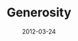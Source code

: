 ---
layout: message
category: message
series: "Game Changers"
title: "Generosity "
date: 2012-03-24
audio-description: "Brian Tome talks about trusting God through our generosity."
audio: "http://www.crossroads.net/players/media/hq/gamechangers_03.mp3"
audio-title: "Generosity"
audio-duration: "51&#58;55"
program-description: "Brian Tome talks about trusting God through our generosity."
program: "http://www.crossroads.net/players/media/hq/03_24-25_12Program.pdf"
program-title: "Generosity"
video-description: "Brian Tome talks about trusting God through our generosity."
video-title: "Generosity"
video: "https://s3.amazonaws.com/crossroadsvideomessages/gamechangers_03.mp4"
---